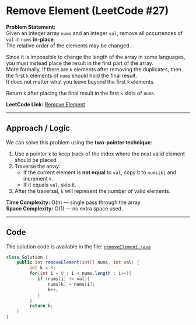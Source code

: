 # Remove Element (LeetCode #27)

**Problem Statement:**  
Given an integer array `nums` and an integer `val`, remove all occurrences of `val` in `nums` **in-place**.  
The relative order of the elements may be changed.  

Since it is impossible to change the length of the array in some languages, you must instead place the result in the first part of the array.  
More formally, if there are `k` elements after removing the duplicates, then the first `k` elements of `nums` should hold the final result.  
It does not matter what you leave beyond the first `k` elements.  

Return `k` after placing the final result in the first `k` slots of `nums`.  

**LeetCode Link:** [Remove Element](https://leetcode.com/problems/remove-element/)

---

## Approach / Logic

We can solve this problem using the **two-pointer technique**:

1. Use a pointer `k` to keep track of the index where the next valid element should be placed.  
2. Traverse the array:  
   - If the current element is **not equal** to `val`, copy it to `nums[k]` and increment `k`.  
   - If it equals `val`, skip it.  
3. After the traversal, `k` will represent the number of valid elements.  

**Time Complexity:** O(n) — single pass through the array.  
**Space Complexity:** O(1) — no extra space used.  

---

## Code

The solution code is available in the file: [`removeElement.java`](./removeElement.java)

```java
class Solution {
    public int removeElement(int[] nums, int val) {
         int k = 0;
         for(int i = 0 ; i < nums.length ; i++){
            if (nums[i] != val){
                nums[k] = nums[i];
                k++;
            }
         }
         return k;
    }
}
